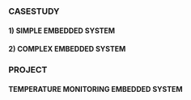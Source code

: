 ### CASESTUDY
#### 1) SIMPLE EMBEDDED SYSTEM
#### 2) COMPLEX EMBEDDED SYSTEM
### PROJECT
#### TEMPERATURE MONITORING EMBEDDED SYSTEM
